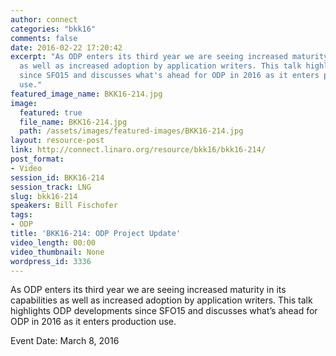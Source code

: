 ```yaml
---
author: connect
categories: "bkk16"
comments: false
date: 2016-02-22 17:20:42
excerpt: "As ODP enters its third year we are seeing increased maturity in its capabilities
  as well as increased adoption by application writers. This talk highlights ODP developments
  since SFO15 and discusses what's ahead for ODP in 2016 as it enters production
  use."
featured_image_name: BKK16-214.jpg
image:
  featured: true
  file_name: BKK16-214.jpg
  path: /assets/images/featured-images/BKK16-214.jpg
layout: resource-post
link: http://connect.linaro.org/resource/bkk16/bkk16-214/
post_format:
- Video
session_id: BKK16-214
session_track: LNG
slug: bkk16-214
speakers: Bill Fischofer
tags:
- ODP
title: 'BKK16-214: ODP Project Update'
video_length: 00:00
video_thumbnail: None
wordpress_id: 3336
---
```


As ODP enters its third year we are seeing increased maturity in its capabilities as well as increased adoption by application writers. This talk highlights ODP developments since SFO15 and discusses what’s ahead for ODP in 2016 as it enters production use.

Event Date: March 8, 2016
